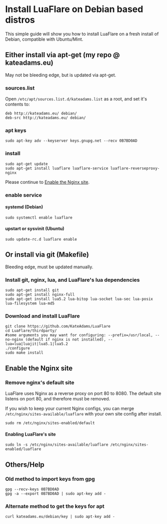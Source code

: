 # Install LuaFlare on Debian based distros
This simple guide will show you how to install LuaFlare on a fresh install of Debian, compatible with Ubuntu/Mint.

## Either install via apt-get (my repo @ kateadams.eu)

May not be bleeding edge, but is updated via apt-get.

### sources.list

Open `/etc/apt/sources.list.d/kateadams.list` as a root, and set it's contents to:

    deb http://kateadams.eu/ debian/
    deb-src http://kateadams.eu/ debian/

### apt keys

    sudo apt-key adv --keyserver keys.gnupg.net --recv 0B7BD0AD

### install

    sudo apt-get update
    sudo apt-get install luaflare luaflare-service luaflare-reverseproxy-nginx

Please continue to [Enable the Nginx site](#enable-the-nginx-site).

### enable service

#### systemd (Debian)

    sudo systemctl enable luaflare

#### upstart or sysvinit (Ubuntu)

    sudo update-rc.d luaflare enable

## Or install via git (Makefile)

Bleeding edge, must be updated manually.

### Install git, nginx, lua, and LuaFlare's lua dependencies

    sudo apt-get install git
    sudo apt-get install nginx-full
    sudo apt-get install lua5.2 lua-bitop lua-socket lua-sec lua-posix lua-filesystem lua-md5

### Download and install LuaFlare

    git clone https://github.com/KateAdams/LuaFlare
    cd LuaFlare/thirdparty/
    #some arguments you may want for configuring: --prefix=/usr/local, --no-nginx (default if nginx is not installed), --lua=lua|luajit|lua5.1|lua5.2
    ./configure 
    sudo make install

## Enable the Nginx site

### Remove nginx's default site

LuaFlare uses Nginx as a reverse proxy on port 80 to 8080.  The default site listens on port 80, and therefore must be removed.

If you wish to keep your current Nginx configs, you can merge `/etc/nginx/sites-available/luaflare` with your own site config after install.

    sudo rm /etc/nginx/sites-enabled/default

#### Enabling LuaFlare's site

    sudo ln -s /etc/nginx/sites-available/luaflare /etc/nginx/sites-enabled/luaflare


## Others/Help

### Old method to import keys from gpg

	gpg --recv-keys 0B7BD0AD
	gpg -a --export 0B7BD0AD | sudo apt-key add -

### Alternate method to get the keys for apt

    curl kateadams.eu/debian/key | sudo apt-key add -
